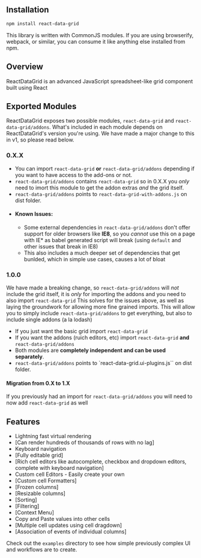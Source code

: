 Installation
------------

```sh
npm install react-data-grid
```

This library is written with CommonJS modules. If you are using
browserify, webpack, or similar, you can consume it like anything else
installed from npm.

Overview 
--------
ReactDataGrid is an advanced JavaScript spreadsheet-like grid component built using React

Exported Modules
--------
ReactDataGrid exposes two possible modules, `react-data-grid` and `react-data-grid/addons`.
What's included in each module depends on ReactDataGrid's version you're using.
We have made a major change to this in v1, so please read below.

### 0.X.X

  - You can import `react-data-grid` **or** `react-data-grid/addons`  depending if you want to have access to the add-ons or not. 
  - `react-data-grid/addons` contains `react-data-grid` so in 0.X.X you *only* need to imort this module to get the addon extras *and* the grid itself.
  - `react-data-grid/addons` points to `react-data-grid-with-addons.js` on dist folder.  
  - #### Known Issues:
    -  Some external dependencies in `react-data-grid/addons` don't offer support for older browsers like **IE8**, so you *cannot* use this on a page with IE* as babel generated script will break (using `default` and other issues that break in IE8)
    -  This also includes a much deeper set of dependencies that get bunlded, which in simple use cases, causes a lot of bloat

### 1.0.0
 We have made a breaking change, so `react-data-grid/addons` will *not* include the grid itself, it is *only* for importing the addons and you need to also import `react-data-grid`
 This solves for the issues above, as well as laying the groundwork for allowing more fine grained imports.
 This will allow you to simply include `react-data-grid/addons` to get everything, but also to include single addons (a la lodash)
  - If you just want the basic grid import `react-data-grid`
  - If you want the addons (ruich editors, etc) import `react-data-grid` **and** `react-data-grid/addons`
  - Both modules are **completely independent and can be used separately**.
  - `react-data-grid/addons` points to `react-data-grid.ui-plugins.js`` on dist folder. 

#### Migration from 0.X to 1.X
  If you previously had an import for `react-data-grid/addons` you will need to now add `react-data-grid` as well
  
Features
--------

- Lightning fast virtual rendering
- [Can render hundreds of thousands of rows with no lag]
- Keyboard navigation
- [Fully editable grid]
- [Rich cell editors like autocomplete, checkbox and dropdown editors, complete with keyboard navigation]
- Custom cell Editors - Easily create your own
- [Custom cell Formatters]
- [Frozen columns]
- [Resizable columns]
- [Sorting]
- [Filtering]
- [Context Menu]
- Copy and Paste values into other cells
- [Multiple cell updates using cell dragdown]
- [Association of events of individual columns]


Check out the `examples` directory to see how simple previously complex UI
and workflows are to create.

